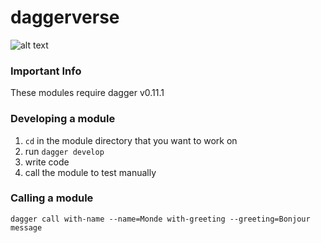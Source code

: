 # daggerverse
![alt text](https://cdn2.psychologytoday.com/assets/styles/article_inline_full_caption/public/field_blog_entry_images/2023-03/Image%20for%20blog%20-%20In%20a%20Meaningless%20Universe,%20Where%20Does%20Meaning%20Come%20From%20-%20Future%20-%20AdobeStock.jpeg.jpg?itok=4x9FB9Z9)

### Important Info
These modules require dagger v0.11.1

### Developing a module
1. `cd` in the module directory that you want to work on
2. run `dagger develop`
3. write code
4. call the module to test manually

### Calling a module
`dagger call with-name --name=Monde with-greeting --greeting=Bonjour message`
